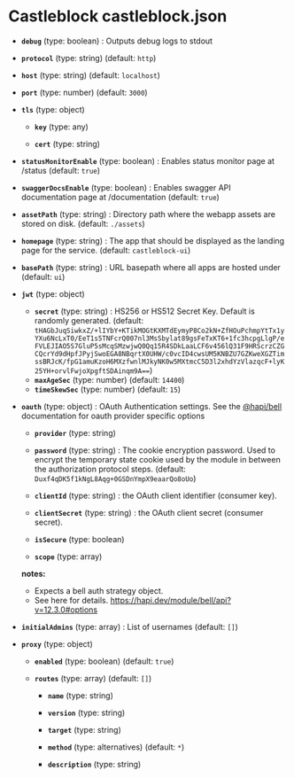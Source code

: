 # Castleblock castleblock.json

- **`debug`** (type: boolean) : Outputs debug logs to stdout

- **`protocol`** (type: string)
  (default: `http`)
- **`host`** (type: string)
  (default: `localhost`)
- **`port`** (type: number)
  (default: `3000`)
- **`tls`** (type: object)

  - **`key`** (type: any)

  - **`cert`** (type: string)

- **`statusMonitorEnable`** (type: boolean) : Enables status monitor page at /status
  (default: `true`)
- **`swaggerDocsEnable`** (type: boolean) : Enables swagger API documentation page at /documentation
  (default: `true`)
- **`assetPath`** (type: string) : Directory path where the webapp assets are stored on disk.
  (default: `./assets`)
- **`homepage`** (type: string) : The app that should be displayed as the landing page for the service.
  (default: `castleblock-ui`)
- **`basePath`** (type: string) : URL basepath where all apps are hosted under
  (default: `ui`)
- **`jwt`** (type: object)

  - **`secret`** (type: string) : HS256 or HS512 Secret Key. Default is randomly generated.
    (default: `tHAGbJuqSiwkxZ/+lIYbY+KTikMOGtKXMTdEymyP8Co2kN+ZfHOuPchmpYtTx1yYXu6NcLxT0/EeT1s5TNFcrQ007nl3MsSbylat89gsFeTxKT6+1fc3hcpgLlgP/eFVLEJIAO5S7GluP5sMcqSMzwjwQ0Qq15R4SDkLaaLCF6v456lQ31F9HRScrzCZGCQcrYd9dHpfJPyjSwoEGA8NBqrtX0UHW/c0vcID4cwsUM5KNBZU7GZKweXGZTimssBRJcK/fpG1amuKzoH6MXzfwnlMJkyNK0w5MXtmcC5D3l2xhdYzVlazqcF+lyK25YH+orvlFwjoXpgftSDAinqm9A==`)
  - **`maxAgeSec`** (type: number)
    (default: `14400`)
  - **`timeSkewSec`** (type: number)
    (default: `15`)

- **`oauth`** (type: object) : OAuth Authentication settings. See the [@hapi/bell](https://hapi.dev/module/bell/api?v=12.3.0#options) documentation for oauth provider specific options

  - **`provider`** (type: string)

  - **`password`** (type: string) : The cookie encryption password. Used to encrypt the temporary state cookie used by the module in between the authorization protocol steps.
    (default: `Duxf4qDK5f1kNgL8Aqg+0GSDnYmpX9eaarQo8oUo`)
  - **`clientId`** (type: string) : the OAuth client identifier (consumer key).

  - **`clientSecret`** (type: string) : the OAuth client secret (consumer secret).

  - **`isSecure`** (type: boolean)

  - **`scope`** (type: array)

  **notes:**

  - Expects a bell auth strategy object.
  - See here for details. https://hapi.dev/module/bell/api?v=12.3.0#options

- **`initialAdmins`** (type: array) : List of usernames
  (default: `[]`)

- **`proxy`** (type: object)

  - **`enabled`** (type: boolean)
    (default: `true`)
  - **`routes`** (type: array)
    (default: `[]`)

    - **`name`** (type: string)

    - **`version`** (type: string)

    - **`target`** (type: string)

    - **`method`** (type: alternatives)
      (default: `*`)
    - **`description`** (type: string)
